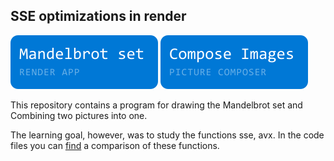 ## SSE optimizations in render

[![mandelbrot](readmeRes/mandelbrot-label.svg)](releases/tag/merge) ![merge](readmeRes/merge-label.svg)</br>

This repository contains a program for drawing the Mandelbrot set and Combining two pictures into one.

The learning goal, however, was to study the functions sse, avx. In the code files you can [find](mandelbrotSet/src/benchmark.cpp) a comparison of these functions.

